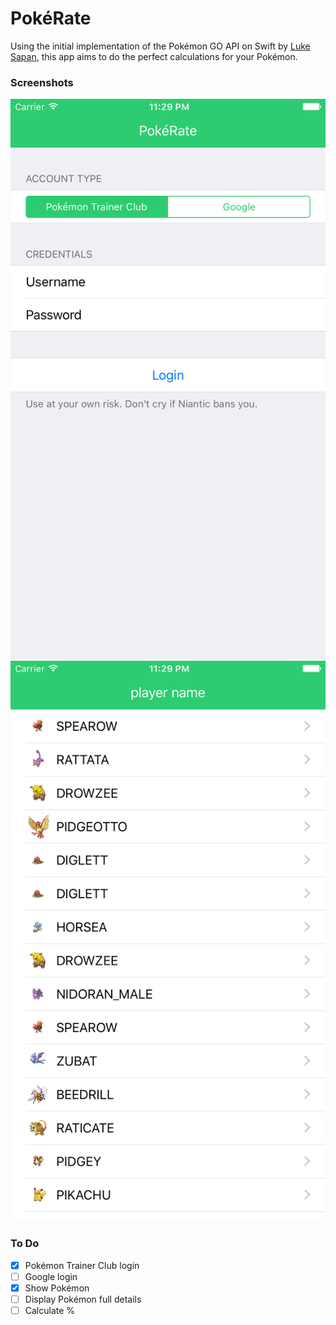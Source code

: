 # PokéRate

Using the initial implementation of the Pokémon GO API on Swift by [Luke Sapan](https://github.com/lsapan/pgoapi-swift), this app aims to do the perfect calculations for your Pokémon.

### Screenshots
![Login](images/pokerate-login.png)
![List](images/pokerate-list.png)

### To Do

- [x] Pokémon Trainer Club login
- [ ] Google login
- [x] Show Pokémon
- [ ] Display Pokémon full details
- [ ] Calculate %

